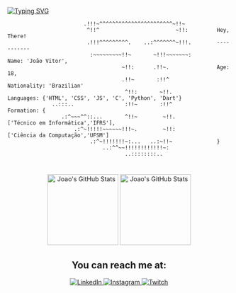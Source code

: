 
[![Typing SVG](https://readme-typing-svg.herokuapp.com?font=Raleway&weight=600&duration=7000&pause=3000&color=063A6E&background=FFFA5300&center=true&vCenter=true&width=1000&lines=Hello!+My+name+is+Jo%C3%A3o+Vitor+%F0%9F%91%80)](https://git.io/typing-svg)

```          
                        .!!!~^^^^^^^^^^^^^^^^^^^^^^^~!!~              
                         ^!!^                        ~!!:         Hey, There!
                         .!!!^^^^^^^^^.    ..:^^^^^^^~!!!.        -----------
                          :~~~~~~~~~!!~       ~!!!~~~~~~~:        Name: 'João Vitor',    
                                    ~!!:      .!!~.               Age: 18,
                                    .!!~       :!!^               Nationality: 'Brazilian'    
                                     ^!!:       ~!!.              Languages: {'HTML', 'CSS', 'JS', 'C', 'Python', 'Dart'}    
              ..:::..                :!!~       :!!^              Formation: {     
                 .:^~~~^^::...       ^!!~        ~!!.               ['Técnico em Informática','IFRS'],   
                     .:^~!!!!!~~~~~~!!!~.        ~!!:               ['Ciência da Computação','UFSM']  
                          .:^~!!!!!!!~:...   ..:~!!~              }   
                              ..:^^~~!!!!!!!!!!!!~:                   
                                     ..::::::::..       

```

#

<p align="center">  
<img alt="Joao's GitHub Stats" height="160em" src="https://github-readme-stats.vercel.app/api?username=JoaoVtrxx&show_icons=true&border_color=ffff00&theme=yeblu&custom_title=João's%20Stats&rank_icon=github">
<img alt="Joao's GitHub Stats" height="160em" src="https://github-readme-stats.vercel.app/api/top-langs/?username=JoaoVtrxx&layout=compact&theme=yeblu&border_color=ffff00">
</p>

<h2 align="center">You can reach me at:</h2>

<p align="center">
<a href="https://www.linkedin.com/in/joão-vitor-da-silva-3750a325a/">
<img alt="LinkedIn" src="https://img.shields.io/badge/LinkedIn-0077B5?style=for-the-badge&logo=linkedin&logoColor=white">
</a>
<a href="https://www.instagram.com/joaovtrsilvaa/">
<img alt="Instagram" src="https://img.shields.io/badge/Instagram-E4405F?style=for-the-badge&logo=instagram&logoColor=white">
</a>
<a href="https://discordapp.com/users/532311439952707624/">
<img alt="Twitch" src="https://img.shields.io/badge/Discord-7289DA?style=for-the-badge&logo=discord&logoColor=white">
</a>
</p>


